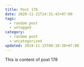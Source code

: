 ```yaml
---
title: Post 178
date: 2020-11-21T14:31:43+07:00
tags:
  - random post
  - untagged
category:
  - random post
  - uncategorized
updated: 2019-11-15T08:10:38+07:00
---
```

This is content of post 178